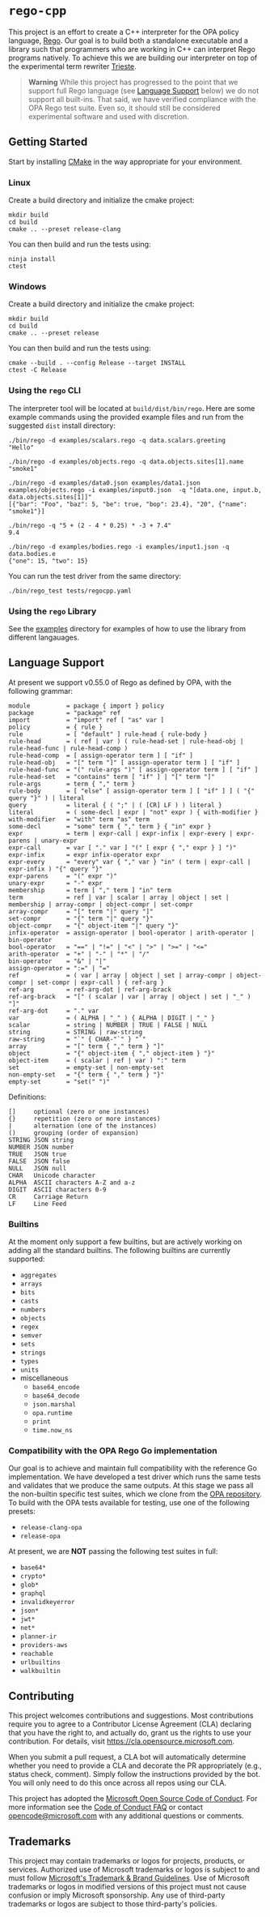 # `rego-cpp`

This project is an effort to create a C++ interpreter for the OPA policy language,
[Rego](https://www.openpolicyagent.org/docs/latest/policy-language/). Our goal is
to build both a standalone executable and a library such that programmers who are working
in C++ can interpret Rego programs natively. To achieve this we are building our
interpreter on top of the experimental term rewriter
[Trieste](https://github.com/microsoft/trieste).

> **Warning**
> While this project has progressed to the point that we support full Rego language
> (see [Language Support](#language-support) below) we do not support all built-ins.
> That said, we have verified compliance with the OPA Rego test suite. Even so, it
> should still be considered experimental software and used with discretion.

## Getting Started

Start by installing [CMake](https://cmake.org/) in the way appropriate for your
environment.

### Linux

Create a build directory and initialize the cmake project:

    mkdir build
    cd build
    cmake .. --preset release-clang

You can then build and run the tests using:

    ninja install
    ctest

### Windows

Create a build directory and initialize the cmake project:

    mkdir build
    cd build
    cmake .. --preset release

You can then build and run the tests using:

    cmake --build . --config Release --target INSTALL
    ctest -C Release

### Using the `rego` CLI

The interpreter tool will be located at `build/dist/bin/rego`. Here are
some example commands using the provided example files and run from the suggested
`dist` install directory:

    ./bin/rego -d examples/scalars.rego -q data.scalars.greeting
    "Hello"

    ./bin/rego -d examples/objects.rego -q data.objects.sites[1].name
    "smoke1"

    ./bin/rego -d examples/data0.json examples/data1.json examples/objects.rego -i examples/input0.json  -q "[data.one, input.b, data.objects.sites[1]]"
    [{"bar": "Foo", "baz": 5, "be": true, "bop": 23.4}, "20", {"name": "smoke1"}]

    ./bin/rego -q "5 + (2 - 4 * 0.25) * -3 + 7.4"
    9.4

    ./bin/rego -d examples/bodies.rego -i examples/input1.json -q data.bodies.e
    {"one": 15, "two": 15}

You can run the test driver from the same directory:

    ./bin/rego_test tests/regocpp.yaml

### Using the `rego` Library

See the [examples](examples/README.md) directory for examples of how to use the
library from different langauages.

## Language Support

At present we support v0.55.0 of Rego as defined by OPA, with the following grammar:

```ebnf
module          = package { import } policy
package         = "package" ref
import          = "import" ref [ "as" var ]
policy          = { rule }
rule            = [ "default" ] rule-head { rule-body }
rule-head       = ( ref | var ) ( rule-head-set | rule-head-obj | rule-head-func | rule-head-comp )
rule-head-comp  = [ assign-operator term ] [ "if" ]
rule-head-obj   = "[" term "]" [ assign-operator term ] [ "if" ]
rule-head-func  = "(" rule-args ")" [ assign-operator term ] [ "if" ]
rule-head-set   = "contains" term [ "if" ] | "[" term "]"
rule-args       = term { "," term }
rule-body       = [ "else" [ assign-operator term ] [ "if" ] ] ( "{" query "}" ) | literal
query           = literal { ( ";" | ( [CR] LF ) ) literal }
literal         = ( some-decl | expr | "not" expr ) { with-modifier }
with-modifier   = "with" term "as" term
some-decl       = "some" term { "," term } { "in" expr }
expr            = term | expr-call | expr-infix | expr-every | expr-parens | unary-expr
expr-call       = var [ "." var ] "(" [ expr { "," expr } ] ")"
expr-infix      = expr infix-operator expr
expr-every      = "every" var { "," var } "in" ( term | expr-call | expr-infix ) "{" query "}"
expr-parens     = "(" expr ")"
unary-expr      = "-" expr
membership      = term [ "," term ] "in" term
term            = ref | var | scalar | array | object | set | membership | array-compr | object-compr | set-compr
array-compr     = "[" term "|" query "]"
set-compr       = "{" term "|" query "}"
object-compr    = "{" object-item "|" query "}"
infix-operator  = assign-operator | bool-operator | arith-operator | bin-operator
bool-operator   = "==" | "!=" | "<" | ">" | ">=" | "<="
arith-operator  = "+" | "-" | "*" | "/"
bin-operator    = "&" | "|"
assign-operator = ":=" | "="
ref             = ( var | array | object | set | array-compr | object-compr | set-compr | expr-call ) { ref-arg }
ref-arg         = ref-arg-dot | ref-arg-brack
ref-arg-brack   = "[" ( scalar | var | array | object | set | "_" ) "]"
ref-arg-dot     = "." var
var             = ( ALPHA | "_" ) { ALPHA | DIGIT | "_" }
scalar          = string | NUMBER | TRUE | FALSE | NULL
string          = STRING | raw-string
raw-string      = "`" { CHAR-"`" } "`"
array           = "[" term { "," term } "]"
object          = "{" object-item { "," object-item } "}"
object-item     = ( scalar | ref | var ) ":" term
set             = empty-set | non-empty-set
non-empty-set   = "{" term { "," term } "}"
empty-set       = "set(" ")"
```

Definitions:
```
[]     optional (zero or one instances)
{}     repetition (zero or more instances)
|      alternation (one of the instances)
()     grouping (order of expansion)
STRING JSON string
NUMBER JSON number
TRUE   JSON true
FALSE  JSON false
NULL   JSON null
CHAR   Unicode character
ALPHA  ASCII characters A-Z and a-z
DIGIT  ASCII characters 0-9
CR     Carriage Return
LF     Line Feed
```

### Builtins

At the moment only support a few builtins, but are actively working on adding
all the standard builtins. The following builtins are currently supported:

- `aggregates`
- `arrays`
- `bits`
- `casts`
- `numbers`
- `objects`
- `regex`
- `semver`
- `sets`
- `strings`
- `types`
- `units`
- miscellaneous
    * `base64_encode`
    * `base64_decode`
    * `json.marshal`
    * `opa.runtime`
    * `print`
    * `time.now_ns`

### Compatibility with the OPA Rego Go implementation

Our goal is to achieve and maintain full compatibility with the reference Go
implementation. We have developed a test driver which runs the same tests
and validates that we produce the same outputs. At this stage we pass all
the non-builtin specific test suites, which we clone from the
[OPA repository](https://github.com/open-policy-agent/opa/tree/main/test/cases/testdata).
To build with the OPA tests available for testing, use one of the following presets:
- `release-clang-opa`
- `release-opa`

At present, we are **NOT** passing the following test suites in full:
- `base64*`
- `crypto*`
- `glob*`
- `graphql`
- `invalidkeyerror`
- `json*`
- `jwt*`
- `net*`
- `planner-ir`
- `providers-aws`
- `reachable`
- `urlbuiltins`
- `walkbuiltin`

## Contributing

This project welcomes contributions and suggestions.  Most contributions require you to agree to a
Contributor License Agreement (CLA) declaring that you have the right to, and actually do, grant us
the rights to use your contribution. For details, visit https://cla.opensource.microsoft.com.

When you submit a pull request, a CLA bot will automatically determine whether you need to provide
a CLA and decorate the PR appropriately (e.g., status check, comment). Simply follow the instructions
provided by the bot. You will only need to do this once across all repos using our CLA.

This project has adopted the [Microsoft Open Source Code of Conduct](https://opensource.microsoft.com/codeofconduct/).
For more information see the [Code of Conduct FAQ](https://opensource.microsoft.com/codeofconduct/faq/) or
contact [opencode@microsoft.com](mailto:opencode@microsoft.com) with any additional questions or comments.

## Trademarks

This project may contain trademarks or logos for projects, products, or services. Authorized use of Microsoft 
trademarks or logos is subject to and must follow 
[Microsoft's Trademark & Brand Guidelines](https://www.microsoft.com/en-us/legal/intellectualproperty/trademarks/usage/general).
Use of Microsoft trademarks or logos in modified versions of this project must not cause confusion or imply Microsoft sponsorship.
Any use of third-party trademarks or logos are subject to those third-party's policies.
